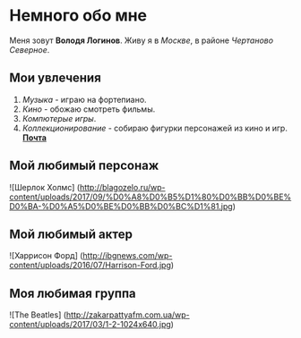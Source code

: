 # Немного обо мне
Меня зовут **Володя Логинов**. Живу я в *Москве*, в районе *Чертаново Северное*.
## Мои увлечения
1. *Музыка* - играю на фортепиано.
2. *Кино* - обожаю смотреть фильмы.
3. *Компютерые игры*.
4. *Коллекционирование* - собираю фигурки персонажей из кино и игр.
[**Почта**](log.vovanchik@yandex.ru)
## Мой любимый персонаж
![Шерлок Холмс] (http://blagozelo.ru/wp-content/uploads/2017/09/%D0%A8%D0%B5%D1%80%D0%BB%D0%BE%D0%BA-%D0%A5%D0%BE%D0%BB%D0%BC%D1%81.jpg)
## Мой любимый актер
![Харрисон Форд] (http://ibgnews.com/wp-content/uploads/2016/07/Harrison-Ford.jpg)
## Моя любимая группа
![The Beatles] (http://zakarpattyafm.com.ua/wp-content/uploads/2017/03/1-2-1024x640.jpg)
